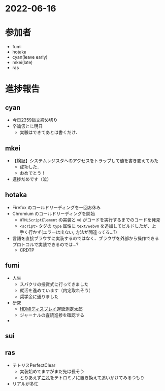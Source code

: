 # 2022-06-16
# 参加者
- fumi
- hotaka
- cyan(leave early)
- mkei(late)
- ras

# 進捗報告
## cyan
- 今日2359論文締め切り
- 卒論仮とじ明日
    - 実験はできてあとは書くだけ．
## mkei
- 【検証】システムレジスタへのアクセスをトラップして値を書き変えてみた
    - 成功した．
    - おめでとう！
- 進捗だめです（泣）

## hotaka
- Firefox のコールドリーディングを一回お休み
- Chromium のコールドリーディングを開始
    - `HTMLScriptElement` の実装と `v8` がコードを実行するまでのコードを発見
    - `<script>` タグの `type` 属性に `text/webvm` を追加してビルドしたが、上手く行かず(エラーは出ない, 方法が間違ってる...?)
- 言語を直接ブラウザに実装するのではなく、ブラウザを外部から操作できるプロトコルで実装できるのでは...?
    - CRDTP
## fumi
- 人生
    - スパクリの授賞式に行ってきました
    - 就活を進めています（内定取れそう）
    - 奨学金に通りました
- 研究
    - [HDMIディスプレイ遅延測定太郎](https://fumimaker.net/entry/2022/06/14/205526)
    - ジャーナルの査読進捗を確認する
- 

## sui

## ras
- テトリスPerfectClear
  - 実装始めてますがまだ先は長そう
  - とりあえず[これ](https://cir.nii.ac.jp/crid/1570291227625287168)をテトロミノに置き換えて追いかけてみるつもり
- リアルが多忙